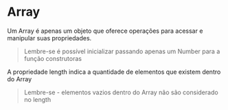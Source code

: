 # Array
Um Array é apenas um objeto que oferece operações para acessar e manipular suas 
propriedades.

> Lembre-se é possível inicializar passando apenas um Number para a função construtoras

A propriedade length indica a quantidade de elementos que existem dentro do Array

> Lembre-se - elementos vazios dentro do Array não são considerado no length